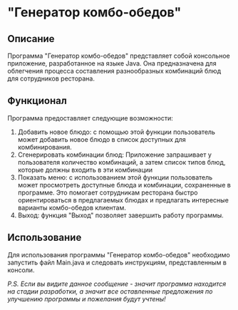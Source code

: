 # "Генератор комбо-обедов"
## Описание
Программа "Генератор комбо-обедов" представляет собой консольное приложение,
 разработанное на языке Java. 
Она предназначена для облегчения процесса составления разнообразных комбинаций блюд для 
сотрудников ресторана.  
## Функционал
Программа предоставляет следующие возможности:
1. Добавить новое блюдо: с помощью этой функции пользователь может добавить новое блюдо в список доступных
для комбинирования.
2. Сгенерировать комбинации блюд: Приложение запрашивает у пользователя количество комбинаций, 
а затем список типов блюд, которые должны входить в эти комбинации
3. Показать меню: с использованием этой функции пользователь может просмотреть доступные блюда и комбинации,
сохраненные в программе. Это помогает сотрудникам ресторана быстро ориентироваться в предлагаемых блюдах и предлагать интересные варианты комбо-обедов клиентам.
4. Выход: функция "Выход" позволяет завершить работу программы.
## Использование
Для использования программы "Генератор комбо-обедов" необходимо запустить файл Main.java и следовать инструкциям, представленным в консоли.

*P.S. Если вы видите данное сообщение - значит программа находится на стадии разработки, а значит все оставленные
предложения по улучшению программы и пожелания будут учтены!*